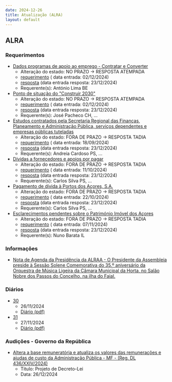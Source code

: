 ```yaml
---
date: 2024-12-26
title: Atualização (ALRA)
layout: default
---
```

## ALRA

### Requerimentos

* [Dados programas de apoio ao emprego - Contratar e Converter](http://base.alra.pt:82/4DACTION/w_pesquisa_registo/4/8615)
  * Alteração do estado: NO PRAZO → RESPOSTA ATEMPADA
  * [requerimento](http://base.alra.pt:82/Doc_Req/XIIIreque218.pdf) ( data entrada: 02/12/2024)
  * [resposta](http://base.alra.pt:82/Doc_Req/XIIIrequeresp218.pdf) (data entrada resposta: 23/12/2024)
  * Requerente(s): António Lima BE
* [Ponto de situação do "Construir 2030"](http://base.alra.pt:82/4DACTION/w_pesquisa_registo/4/8617)
  * Alteração do estado: NO PRAZO → RESPOSTA ATEMPADA
  * [requerimento](http://base.alra.pt:82/Doc_Req/XIIIreque219.pdf) ( data entrada: 02/12/2024)
  * [resposta](http://base.alra.pt:82/Doc_Req/XIIIrequeresp219.pdf) (data entrada resposta: 23/12/2024)
  * Requerente(s): José Pacheco CH, ...
* [Estudos contratados pela Secretaria Regional das Finanças, Planeamento e Administração Pública, serviços dependentes e empresas públicas tuteladas](http://base.alra.pt:82/4DACTION/w_pesquisa_registo/4/8510)
  * Alteração do estado: FORA DE PRAZO → RESPOSTA TADIA
  * [requerimento](http://base.alra.pt:82/Doc_Req/XIIIreque151.pdf) ( data entrada: 18/09/2024)
  * [resposta](http://base.alra.pt:82/Doc_Req/XIIIrequeresp151.pdf) (data entrada resposta: 23/12/2024)
  * Requerente(s): Andreia Cardoso PS, ...
* [Dívidas a fornecedores e apoios por pagar](http://base.alra.pt:82/4DACTION/w_pesquisa_registo/4/8550)
  * Alteração do estado: FORA DE PRAZO → RESPOSTA TADIA
  * [requerimento](http://base.alra.pt:82/Doc_Req/XIIIreque178.pdf) ( data entrada: 11/10/2024)
  * [resposta](http://base.alra.pt:82/Doc_Req/XIIIrequeresp178.pdf) (data entrada resposta: 23/12/2024)
  * Requerente(s): Carlos Silva PS, ...
* [Pagamento de dívida à Portos dos Açores, S.A.](http://base.alra.pt:82/4DACTION/w_pesquisa_registo/4/8561)
  * Alteração do estado: FORA DE PRAZO → RESPOSTA TADIA
  * [requerimento](http://base.alra.pt:82/Doc_Req/XIIIreque184.pdf) ( data entrada: 22/10/2024)
  * [resposta](http://base.alra.pt:82/Doc_Req/XIIIrequeresp184.pdf) (data entrada resposta: 23/12/2024)
  * Requerente(s): Carlos Silva PS, ...
* [Esclarecimentos pendentes sobre o Património Imóvel dos Açores](http://base.alra.pt:82/4DACTION/w_pesquisa_registo/4/8594)
  * Alteração do estado: FORA DE PRAZO → RESPOSTA TADIA
  * [requerimento](http://base.alra.pt:82/Doc_Req/XIIIreque206.pdf) ( data entrada: 07/11/2024)
  * [resposta](http://base.alra.pt:82/Doc_Req/XIIIrequeresp206.pdf) (data entrada resposta: 23/12/2024)
  * Requerente(s): Nuno Barata IL

### Informações

* [Nota de Agenda da Presidência da ALRAA - O Presidente da Assembleia preside à Sessão Solene Comemorativa do 35.º aniversário da Orquestra de Música Ligeira da Câmara Municipal da Horta, no Salão Nobre dos Passos do Concelho, na ilha do Faial.](http://base.alra.pt:82/4DACTION/w_pesquisa_registo/8/20874)

### Diários

* [30](http://base.alra.pt:82/4DACTION/w_pesquisa_registo/10/2816)
  * 26/11/2024
  * [Diário (pdf)](http://base.alra.pt:82/Diario/XIII30.pdf)
* [31](http://base.alra.pt:82/4DACTION/w_pesquisa_registo/10/2814)
  * 27/11/2024
  * [Diário (pdf)](http://base.alra.pt:82/Diario/XIII31.pdf)

### Audições - Governo da República

* [Altera a base remuneratória e atualiza os valores das remunerações e ajudas de custo da Administração Pública - MF - (Reg. DL 436/XXIV/2024)](http://base.alra.pt:82/4DACTION/w_pesquisa_registo/2/3300)
  * Titulo: Projeto de Decreto-Lei
  * Data: 26/12/2024
